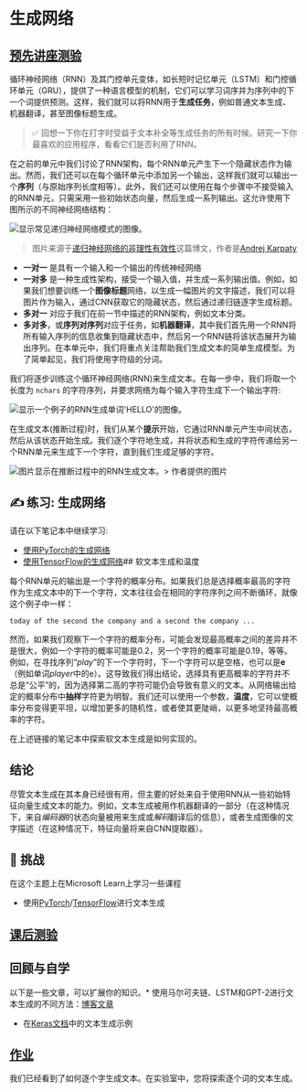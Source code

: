 # 生成网络

## [预先讲座测验](https://red-field-0a6ddfd03.1.azurestaticapps.net/quiz/117)

循环神经网络（RNN）及其门控单元变体，如长短时记忆单元（LSTM）和门控循环单元（GRU），提供了一种语言模型的机制，它们可以学习词序并为序列中的下一个词提供预测。这样，我们就可以将RNN用于**生成任务**，例如普通文本生成、机器翻译，甚至图像标题生成。

> ✅ 回想一下你在打字时受益于文本补全等生成任务的所有时候。研究一下你最喜欢的应用程序，看看它们是否利用了RNN。

在之前的单元中我们讨论了RNN架构，每个RNN单元产生下一个隐藏状态作为输出。然而，我们还可以在每个循环单元中添加另一个输出，这样我们就可以输出一个**序列**（与原始序列长度相等）。此外，我们还可以使用在每个步骤中不接受输入的RNN单元，只需采用一些初始状态向量，然后生成一系列输出。这允许使用下图所示的不同神经网络结构：

![显示常见递归神经网络模式的图像。](../images/unreasonable-effectiveness-of-rnn.jpg)

> 图片来源于[递归神经网络的非理性有效性](http://karpathy.github.io/2015/05/21/rnn-effectiveness/)这篇博文，作者是[Andrej Karpaty](http://karpathy.github.io/)

* **一对一** 是具有一个输入和一个输出的传统神经网络
* **一对多** 是一种生成性架构，接受一个输入值，并生成一系列输出值。例如，如果我们想要训练一个**图像标题**网络，以生成一幅图片的文字描述，我们可以将图片作为输入，通过CNN获取它的隐藏状态，然后通过递归链逐字生成标题。
* **多对一** 对应于我们在前一节中描述的RNN架构，例如文本分类。
* **多对多**，或**序列对序列**对应于任务，如**机器翻译**，其中我们首先用一个RNN将所有输入序列的信息收集到隐藏状态中，然后另一个RNN链将该状态展开为输出序列。在本单元中，我们将重点关注帮助我们生成文本的简单生成模型。为了简单起见，我们将使用字符级的分词。

我们将逐步训练这个循环神经网络(RNN)来生成文本。在每一步中，我们将取一个长度为 `nchars` 的字符序列，并要求网络为每个输入字符生成下一个输出字符:

![显示一个例子的RNN生成单词'HELLO'的图像。](../images/rnn-generate.png)

在生成文本(推断过程)时，我们从某个**提示**开始，它通过RNN单元产生中间状态，然后从该状态开始生成。我们逐个字符地生成，并将状态和生成的字符传递给另一个RNN单元来生成下一个字符，直到我们生成足够的字符。

![图片显示在推断过程中的RNN生成文本。](../images/rnn-generate-inf.png)> 作者提供的图片

## ✍️ 练习: 生成网络

请在以下笔记本中继续学习:

* [使用PyTorch的生成网络](../GenerativePyTorch.ipynb)
* [使用TensorFlow的生成网络](../GenerativeTF.ipynb)## 软文本生成和温度

每个RNN单元的输出是一个字符的概率分布。如果我们总是选择概率最高的字符作为生成文本中的下一个字符，文本往往会在相同的字符序列之间不断循环，就像这个例子中一样：

```
today of the second the company and a second the company ...
```

然而，如果我们观察下一个字符的概率分布，可能会发现最高概率之间的差异并不是很大，例如一个字符的概率可能是0.2，另一个字符的概率可能是0.19，等等。例如，在寻找序列“*play*”的下一个字符时，下一个字符可以是空格，也可以是**e**（例如单词*player*中的e）。这导致我们得出结论，选择具有更高概率的字符并不总是“公平”的，因为选择第二高的字符可能仍会导致有意义的文本。从网络输出给定的概率分布中**抽样**字符更为明智。我们还可以使用一个参数，**温度**，它可以使概率分布变得更平坦，以增加更多的随机性，或者使其更陡峭，以更多地坚持最高概率的字符。

在上述链接的笔记本中探索软文本生成是如何实现的。

## 结论

尽管文本生成在其本身已经很有用，但主要的好处来自于使用RNN从一些初始特征向量生成文本的能力。例如，文本生成被用作机器翻译的一部分（在这种情况下，来自*编码器*的状态向量被用来生成或*解码*翻译后的信息），或者生成图像的文字描述（在这种情况下，特征向量将来自CNN提取器）。

## 🚀 挑战

在这个主题上在Microsoft Learn上学习一些课程

* 使用[PyTorch](https://docs.microsoft.com/learn/modules/intro-natural-language-processing-pytorch/6-generative-networks/?WT.mc_id=academic-77998-cacaste)/[TensorFlow](https://docs.microsoft.com/learn/modules/intro-natural-language-processing-tensorflow/5-generative-networks/?WT.mc_id=academic-77998-cacaste)进行文本生成

## [课后测验](https://red-field-0a6ddfd03.1.azurestaticapps.net/quiz/217)

## 回顾与自学

以下是一些文章，可以扩展你的知识。* 使用马尔可夫链、LSTM和GPT-2进行文本生成的不同方法：[博客文章](https://towardsdatascience.com/text-generation-gpt-2-lstm-markov-chain-9ea371820e1e)
* 在[Keras文档](https://keras.io/examples/generative/lstm_character_level_text_generation/)中的文本生成示例

## [作业](../lab/README.zh.md)

我们已经看到了如何逐个字生成文本。在实验室中，您将探索逐个词的文本生成。